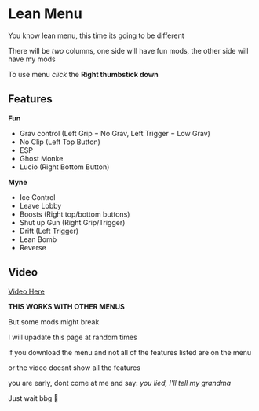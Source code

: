 # Lean Menu

You know lean menu, this time its going to be different

There will be *two* columns, one side will have fun mods, the other side will have my mods

To use menu *click* the **Right thumbstick down**

## Features

**Fun**

- Grav control (Left Grip = No Grav, Left Trigger = Low Grav)
- No Clip (Left Top Button)
- ESP
- Ghost Monke
- Lucio (Right Bottom Button)

**Myne**

- Ice Control
- Leave Lobby
- Boosts (Right top/bottom buttons)
- Shut up Gun (Right Grip/Trigger)
- Drift (Left Trigger)
- Lean Bomb
- Reverse

## Video
[Video Here](https://www.youtube.com/watch?v=1NVFPc4VcFI)

**THIS WORKS WITH OTHER MENUS**

But some mods might break

I will upadate this page at random times

if you download the menu and not all of the features listed are on the menu

or the video doesnt show all the features

you are early, dont come at me and say: *you lied, I'll tell my grandma*

Just wait bbg 💋
